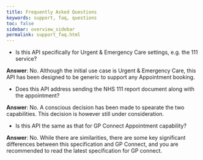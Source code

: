 ```yaml
---
title: Frequently Asked Questions
keywords: support, faq, questions
toc: false
sidebar: overview_sidebar
permalink: support_faq.html
---
```


- Is this API specifically for Urgent & Emergency Care settings, e.g. the 111 service?

**Answer**: No. Although the initial use case is Urgent & Emergency Care, this API has been designed to be generic to support any Appointment booking.

- Does this API address sending the NHS 111 report document along with the appointment?

**Answer**: No. A conscious decision has been made to spearate the two capabilities. This decision is however still under consideration.

- Is this API the same as that for GP Connect Appointment capability?

**Answer**: No. While there are similarities, there are some key significant differences between this specification and GP Connect, and you are recommended to read the latest specification for GP connect.